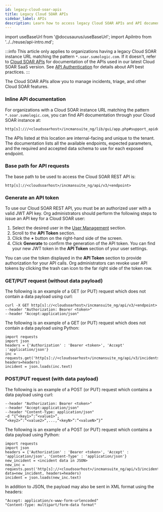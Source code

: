 ```yaml
---
id: legacy-cloud-soar-apis
title: Legacy Cloud SOAR APIs
sidebar_label: APIs
description: Learn how to access legacy Cloud SOAR APIs and API documentation.
---
```


import useBaseUrl from '@docusaurus/useBaseUrl';
import ApiIntro from '../../reuse/api-intro.md';

:::info
This article only applies to organizations having a legacy Cloud SOAR instance URL matching the pattern `*.soar.sumologic.com`. If it doesn't, refer to [Cloud SOAR APIs](/docs/api/cloud-soar) for documentation of the APIs used in our latest Cloud SOAR SaaS version. See [API Authentication](/docs/api/about-apis/getting-started#authentication) for details about API best practices.
:::

The Cloud SOAR APIs allow you to manage incidents, triage, and other Cloud SOAR features.

### Inline API documentation

For organizations with a Cloud SOAR instance URL matching the pattern `*.soar.sumologic.com`, you can find API documentation through your Cloud SOAR instance at:

```
http[s]:///<cloudsoarhost>/incmansuite_ng/lib/gui/app.php#support_apidoc|api_documentation_v3
```

The APIs listed at this location are internal-facing and unique to the tenant. The documentation lists all the available endpoints, expected parameters, and the required and accepted data schema to use for each exposed endpoint.

### Base path for API requests

The base path to be used to access the Cloud SOAR REST API is:

```
http[s]://<cloudsoarhost>/incmansuite_ng/api/v3/<endpoint>
```

### Generate an API token

To use our Cloud SOAR REST API, you must be an authorized user with a valid JWT API key. Org administrators should perform the following steps to issue an API key for a Cloud SOAR user:

1. Select the desired user in the [User Management](/docs/cloud-soar/legacy/legacy-cloud-soar-global-functions-menu/#user-management) section.
1. Scroll to the **API Token** section.
1. Click the **+** button on the right-hand side of the screen.
1. Click **Generate** to confirm the generation of the API token. You can find your new JWT token in the **API Token** section of your user settings.

You can use the token displayed in the **API Token** section to provide authorization for your API calls. Org administrators can revoke user API tokens by clicking the trash can icon to the far right side of the token row.

### GET/PUT request (without data payload)

The following is an example of a GET (or PUT) request which does not contain a data payload using curl:

```
curl -X GET http[s]://<cloudsoarhost>/incmansuite_ng/api/v3/<endpoint>
--header "Authorization: Bearer <token>"
--header "Accept:application/json"
```

The following is an example of a GET (or PUT) request which does not contain a data payload using Python:

```
import requests
import json
headers = {'Authorization' : 'Bearer <token>', 'Accept' :'application/json'}
inc = requests.get('http[s]://<cloudsoarhost>/incmansuite_ng/api/v3/incidents/<incidentId>, headers=headers)
incident = json.loads(inc.text)
```

### POST/PUT request (with data payload)

The following is an example of a POST (or PUT) request which contains a data payload using curl:

```
--header "Authorization: Bearer <token>"
--header "Accept:application/json"
--header "Content-Type: application/json"
-d “{”<key1>”:”<value1>”, ”<key2>”:”<value2>”,...,”<keyN>”:”<valueN>”}”
```

The following is an example of a POST (or PUT) request which contains a data payload using Python:

```
import requests
import json
headers = {'Authorization' : 'Bearer <token>', 'Accept' : 'application/json', 'Content-Type' : 'application/json'}
new_incident = <incident data in JSON>
new_inc = requests.post('http[s]://<cloudsoarhost>/incmansuite_ng/api/v3/incidents', data=new_incident, headers=headers)
incident = json.loads(new_inc.text)
```

In addition to JSON, the payload may also be sent in XML format using the headers:

```
"Accept: application/x-www-form-urlencoded"
"Content-Type: multipart/form-data format"
```